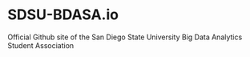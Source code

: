 # SDSU-BDASA.io
Official Github site of the San Diego State University Big Data Analytics Student Association
